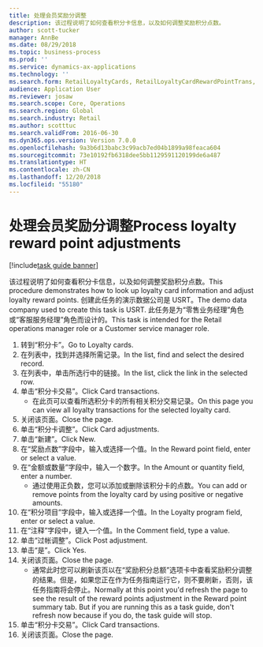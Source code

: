 ```yaml
---
title: 处理会员奖励分调整
description: 该过程说明了如何查看积分卡信息，以及如何调整奖励积分点数。
author: scott-tucker
manager: AnnBe
ms.date: 08/29/2018
ms.topic: business-process
ms.prod: ''
ms.service: dynamics-ax-applications
ms.technology: ''
ms.search.form: RetailLoyaltyCards, RetailLoyaltyCardRewardPointTrans, RetailLoyaltyCardRewardPointAdjustment, RetailAffiliationLookup
audience: Application User
ms.reviewer: josaw
ms.search.scope: Core, Operations
ms.search.region: Global
ms.search.industry: Retail
ms.author: scotttuc
ms.search.validFrom: 2016-06-30
ms.dyn365.ops.version: Version 7.0.0
ms.openlocfilehash: 9a3b6d13babc3c99acb7ed04b1899a98feaca604
ms.sourcegitcommit: 73e10192fb6318dee5bb1129591120199de6a487
ms.translationtype: HT
ms.contentlocale: zh-CN
ms.lasthandoff: 12/20/2018
ms.locfileid: "55180"
---
```

# <a name="process-loyalty-reward-point-adjustments"></a><span data-ttu-id="32193-103">处理会员奖励分调整</span><span class="sxs-lookup"><span data-stu-id="32193-103">Process loyalty reward point adjustments</span></span>

[!include[task guide banner](../includes/task-guide-banner.md)]

<span data-ttu-id="32193-104">该过程说明了如何查看积分卡信息，以及如何调整奖励积分点数。</span><span class="sxs-lookup"><span data-stu-id="32193-104">This procedure demonstrates how to look up loyalty card information and adjust loyalty reward points.</span></span> <span data-ttu-id="32193-105">创建此任务的演示数据公司是 USRT。</span><span class="sxs-lookup"><span data-stu-id="32193-105">The demo data company used to create this task is USRT.</span></span> <span data-ttu-id="32193-106">此任务是为“零售业务经理”角色或“客服服务经理”角色而设计的。</span><span class="sxs-lookup"><span data-stu-id="32193-106">This task is intended for the Retail operations manager role or a Customer service manager role.</span></span>

1. <span data-ttu-id="32193-107">转到“积分卡”。</span><span class="sxs-lookup"><span data-stu-id="32193-107">Go to Loyalty cards.</span></span>
2. <span data-ttu-id="32193-108">在列表中，找到并选择所需记录。</span><span class="sxs-lookup"><span data-stu-id="32193-108">In the list, find and select the desired record.</span></span>
3. <span data-ttu-id="32193-109">在列表中，单击所选行中的链接。</span><span class="sxs-lookup"><span data-stu-id="32193-109">In the list, click the link in the selected row.</span></span>
4. <span data-ttu-id="32193-110">单击“积分卡交易”。</span><span class="sxs-lookup"><span data-stu-id="32193-110">Click Card transactions.</span></span>
    * <span data-ttu-id="32193-111">在此页可以查看所选积分卡的所有相关积分交易记录。</span><span class="sxs-lookup"><span data-stu-id="32193-111">On this page you can view all loyalty transactions for the selected loyalty card.</span></span>  
5. <span data-ttu-id="32193-112">关闭该页面。</span><span class="sxs-lookup"><span data-stu-id="32193-112">Close the page.</span></span>
6. <span data-ttu-id="32193-113">单击“积分卡调整”。</span><span class="sxs-lookup"><span data-stu-id="32193-113">Click Card adjustments.</span></span>
7. <span data-ttu-id="32193-114">单击“新建”。</span><span class="sxs-lookup"><span data-stu-id="32193-114">Click New.</span></span>
8. <span data-ttu-id="32193-115">在“奖励点数”字段中，输入或选择一个值。</span><span class="sxs-lookup"><span data-stu-id="32193-115">In the Reward point field, enter or select a value.</span></span>
9. <span data-ttu-id="32193-116">在“金额或数量”字段中，输入一个数字。</span><span class="sxs-lookup"><span data-stu-id="32193-116">In the Amount or quantity field, enter a number.</span></span>
    * <span data-ttu-id="32193-117">通过使用正负数，您可以添加或删除该积分卡的点数。</span><span class="sxs-lookup"><span data-stu-id="32193-117">You can add or remove points from the loyalty card by using positive or negative amounts.</span></span>  
10. <span data-ttu-id="32193-118">在“积分项目”字段中，输入或选择一个值。</span><span class="sxs-lookup"><span data-stu-id="32193-118">In the Loyalty program field, enter or select a value.</span></span>
11. <span data-ttu-id="32193-119">在“注释”字段中，键入一个值。</span><span class="sxs-lookup"><span data-stu-id="32193-119">In the Comment field, type a value.</span></span>
12. <span data-ttu-id="32193-120">单击“过帐调整”。</span><span class="sxs-lookup"><span data-stu-id="32193-120">Click Post adjustment.</span></span>
13. <span data-ttu-id="32193-121">单击“是”。</span><span class="sxs-lookup"><span data-stu-id="32193-121">Click Yes.</span></span>
14. <span data-ttu-id="32193-122">关闭该页面。</span><span class="sxs-lookup"><span data-stu-id="32193-122">Close the page.</span></span>
    * <span data-ttu-id="32193-123">通常此时您可以刷新该页以在“奖励积分总额”选项卡中查看奖励积分调整的结果。但是，如果您正在作为任务指南运行它，则不要刷新，否则，该任务指南将会停止。</span><span class="sxs-lookup"><span data-stu-id="32193-123">Normally at this point you'd refresh the page to see the result of the reward points adjustment in the Reward point summary tab. But if you are running this as a task guide, don't refresh now because if you do, the task guide will stop.</span></span>  
15. <span data-ttu-id="32193-124">单击“积分卡交易”。</span><span class="sxs-lookup"><span data-stu-id="32193-124">Click Card transactions.</span></span>
16. <span data-ttu-id="32193-125">关闭该页面。</span><span class="sxs-lookup"><span data-stu-id="32193-125">Close the page.</span></span>

